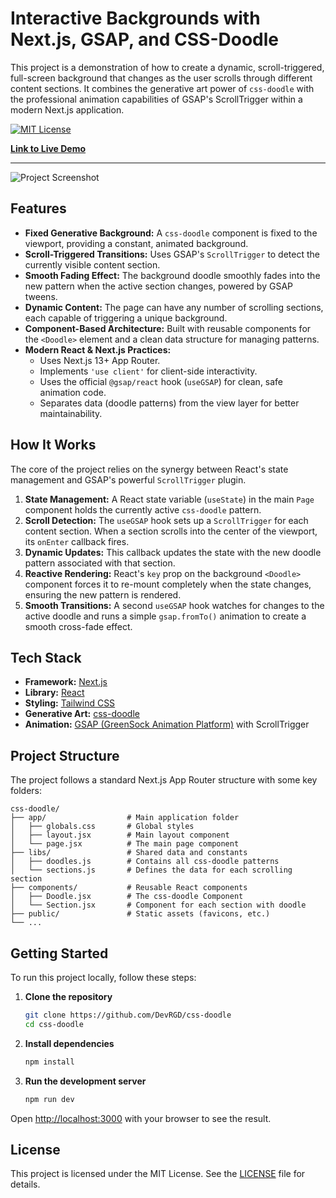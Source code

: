 # Interactive Backgrounds with Next.js, GSAP, and CSS-Doodle

This project is a demonstration of how to create a dynamic, scroll-triggered, full-screen background that changes as the user scrolls through different content sections. It combines the generative art power of `css-doodle` with the professional animation capabilities of GSAP's ScrollTrigger within a modern Next.js application.

[![MIT License](https://img.shields.io/badge/License-MIT-green.svg)](https://choosealicense.com/licenses/mit/)

**[Link to Live Demo](https://css-doodle.vercel.app/)**

---

![Project Screenshot](https://css-doodle.vercel.app/og-image.png)

## Features

- **Fixed Generative Background:** A `css-doodle` component is fixed to the viewport, providing a constant, animated background.
- **Scroll-Triggered Transitions:** Uses GSAP's `ScrollTrigger` to detect the currently visible content section.
- **Smooth Fading Effect:** The background doodle smoothly fades into the new pattern when the active section changes, powered by GSAP tweens.
- **Dynamic Content:** The page can have any number of scrolling sections, each capable of triggering a unique background.
- **Component-Based Architecture:** Built with reusable components for the `<Doodle>` element and a clean data structure for managing patterns.
- **Modern React & Next.js Practices:**
  - Uses Next.js 13+ App Router.
  - Implements `'use client'` for client-side interactivity.
  - Uses the official `@gsap/react` hook (`useGSAP`) for clean, safe animation code.
  - Separates data (doodle patterns) from the view layer for better maintainability.

## How It Works

The core of the project relies on the synergy between React's state management and GSAP's powerful `ScrollTrigger` plugin.

1.  **State Management:** A React state variable (`useState`) in the main `Page` component holds the currently active `css-doodle` pattern.
2.  **Scroll Detection:** The `useGSAP` hook sets up a `ScrollTrigger` for each content section. When a section scrolls into the center of the viewport, its `onEnter` callback fires.
3.  **Dynamic Updates:** This callback updates the state with the new doodle pattern associated with that section.
4.  **Reactive Rendering:** React's `key` prop on the background `<Doodle>` component forces it to re-mount completely when the state changes, ensuring the new pattern is rendered.
5.  **Smooth Transitions:** A second `useGSAP` hook watches for changes to the active doodle and runs a simple `gsap.fromTo()` animation to create a smooth cross-fade effect.

## Tech Stack

- **Framework:** [Next.js](https://nextjs.org/)
- **Library:** [React](https://reactjs.org/)
- **Styling:** [Tailwind CSS](https://tailwindcss.com/)
- **Generative Art:** [css-doodle](https://css-doodle.com/)
- **Animation:** [GSAP (GreenSock Animation Platform)](https://gsap.com/) with ScrollTrigger

## Project Structure

The project follows a standard Next.js App Router structure with some key folders:

```
css-doodle/
├── app/                  # Main application folder
│   ├── globals.css       # Global styles
│   ├── layout.jsx        # Main layout component
│   └── page.jsx          # The main page component
├── libs/                 # Shared data and constants
│   ├── doodles.js        # Contains all css-doodle patterns
│   └── sections.js       # Defines the data for each scrolling section
├── components/           # Reusable React components
│   ├── Doodle.jsx        # The css-doodle Component
│   └── Section.jsx       # Component for each section with doodle
├── public/               # Static assets (favicons, etc.)
└── ...
```

## Getting Started

To run this project locally, follow these steps:

1.  **Clone the repository**

    ```bash
    git clone https://github.com/DevRGD/css-doodle
    cd css-doodle
    ```

2.  **Install dependencies**

    ```bash
    npm install
    ```

3.  **Run the development server**
    ```bash
    npm run dev
    ```

Open [http://localhost:3000](http://localhost:3000) with your browser to see the result.

## License

This project is licensed under the MIT License. See the [LICENSE](LICENSE) file for details.
